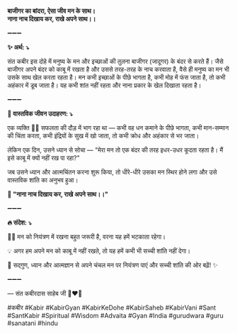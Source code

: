 **बाजीगर का बांदरा, ऐसा जीव मन के साथ।**\
**नाना नाच दिखाय कर, राखे अपने साथ।।**

➖➖➖

**✨ अर्थ: ⤵**

संत कबीर इस दोहे में मनुष्य के मन और इच्छाओं की तुलना बाजीगर (जादूगर) के बंदर से करते हैं। जैसे बाजीगर अपने बंदर को काबू में रखता है और उससे तरह-तरह के नाच करवाता है, वैसे ही मनुष्य का मन भी उसके साथ खेल करता रहता है। मन कभी इच्छाओं के पीछे भागता है, कभी मोह में फंस जाता है, तो कभी अहंकार में डूब जाता है। यह कभी शांत नहीं रहता और नाना प्रकार के खेल दिखाता रहता है।

➖➖➖

**🌾 वास्तविक जीवन उदाहरण: ⤵**

एक व्यक्ति 🧑‍💼 सफलता की दौड़ में भाग रहा था — कभी वह धन कमाने के पीछे भागता, कभी मान-सम्मान की चिंता करता, कभी इंद्रियों के सुख में खो जाता, तो कभी क्रोध और अहंकार से भर जाता।

लेकिन एक दिन, उसने ध्यान से सोचा — "मेरा मन तो एक बंदर की तरह इधर-उधर कूदता रहता है। मैं इसे काबू में क्यों नहीं रख पा रहा?"

जब उसने ध्यान और आत्मचिंतन करना शुरू किया, तो धीरे-धीरे उसका मन स्थिर होने लगा और उसे वास्तविक शांति का अनुभव हुआ।

**📜 "नाना नाच दिखाय कर, राखे अपने साथ।।"**

➖➖➖

**🔥 संदेश: ⤵**

🧘‍♂️ मन को नियंत्रण में रखना बहुत जरूरी है, वरना यह हमें भटकाता रहेगा।

💡 अगर हम अपने मन को काबू में नहीं रखते, तो यह हमें कभी भी सच्ची शांति नहीं देगा।

🙏 सद्गुण, ध्यान और आत्मज्ञान से अपने चंचल मन पर नियंत्रण पाएं और सच्ची शांति की ओर बढ़ें! ✨

➖➖➖

— संत कबीरदास साहेब जी 🙏❤️💯

#कबीर #Kabir #KabirGyan #KabirKeDohe #KabirSaheb #KabirVani #Sant #SantKabir #Spiritual #Wisdom #Advaita #Gyan #India #gurudwara #guru #sanatani #hindu
